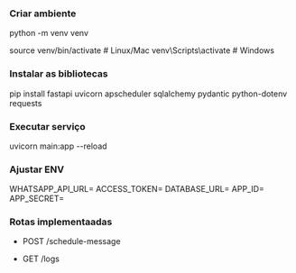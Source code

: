 ### Criar ambiente
python -m venv venv

source venv/bin/activate  # Linux/Mac
venv\Scripts\activate     # Windows


### Instalar as bibliotecas

pip install fastapi uvicorn apscheduler sqlalchemy pydantic python-dotenv requests

### Executar serviço

uvicorn main:app --reload


### Ajustar ENV

WHATSAPP_API_URL=
ACCESS_TOKEN=
DATABASE_URL=
APP_ID=
APP_SECRET=

### Rotas implementaadas

- POST /schedule-message

- GET /logs